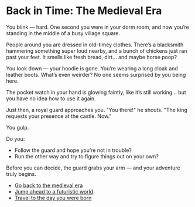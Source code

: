 # Back in Time: The Medieval Era

You blink — hard. One second you were in your dorm room, and now you’re standing in the middle of a busy village square.

People around you are dressed in old-timey clothes. There’s a blacksmith hammering something super loud nearby, and a bunch of chickens just ran past your feet. It smells like fresh bread, dirt... and maybe horse poop?

You look down — your hoodie is gone. You’re wearing a long cloak and leather boots. What’s even weirder? No one seems surprised by you being here.

The pocket watch in your hand is glowing faintly, like it’s still working... but you have no idea how to use it again.

Just then, a royal guard approaches you. "You there!" he shouts. "The king requests your presence at the castle. Now."

You gulp.

Do you:

- Follow the guard and hope you’re not in trouble?  
- Run the other way and try to figure things out on your own?

Before you can decide, the guard grabs your arm — and your adventure truly begins.

- [Go back to the medieval era](https://github.com/PustiRay/choose-your-own-adventure/tree/pusti)
- [Jump ahead to a futuristic world](future.md)
- [Travel to the day you were born](birth_day.md)
